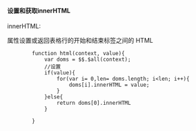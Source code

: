 
#### 设置和获取innerHTML

innerHTML:

属性设置或返回表格行的开始和结束标签之间的 HTML
```
        function html(context, value){
            var doms = $$.$all(context);
            //设置
            if(value){
                for(var i= 0,len= doms.length; i<len; i++){
                    doms[i].innerHTML = value;
                }
            }else{
                return doms[0].innerHTML
            }
    
        }

```